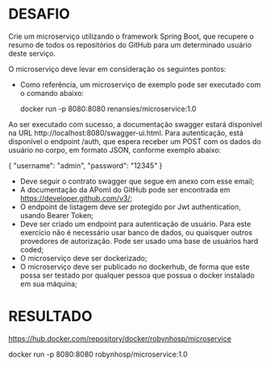 # DESAFIO 
 
Crie um microserviço utilizando o framework Spring Boot, que recupere o resumo de todos os repositórios do GitHub para um determinado usuário deste serviço.
 
O microserviço deve levar em consideração os seguintes pontos:
  * Como referência, um microserviço de exemplo pode ser executado com o comando abaixo:
 
    docker run -p 8080:8080 renansies/microservice:1.0
 
Ao ser executado com sucesso, a documentação swagger estará disponível na URL http://localhost:8080/swagger-ui.html. Para autenticação, está disponível o endpoint /auth, que espera receber um POST com os dados do usuário no corpo, em formato JSON, conforme exemplo abaixo:
 
{
"username": "admin",
"password": "12345"
}

- Deve seguir o contrato swagger que segue em anexo com esse email;
- A documentação da APomI do GitHub pode ser encontrada em https://developer.github.com/v3/;
- O endpoint de listagem deve ser protegido por Jwt authentication, usando Bearer Token;
- Deve ser criado um endpoint para autenticação de usuário. Para este exercício não é necessário usar banco de dados, ou quaisquer outros provedores de autorização. Pode ser usado uma base de usuários hard coded;
- O microserviço deve ser dockerizado;
- O microserviço deve ser publicado no dockerhub, de forma que este possa ser testado por qualquer pessoa que possua o docker instalado em sua máquina;

# RESULTADO

https://hub.docker.com/repository/docker/robynhosp/microservice

docker run -p 8080:8080 robynhosp/microservice:1.0
